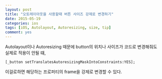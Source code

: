 ```yaml
---
layout: post
title: "오토레이아웃을 사용할때 버튼 사이즈 강제로 변경하기"
date: 2015-05-19
categories: ios
tags: [iOS, Autolayout, Autoresizing, size, tip]
comment: yes
---
```


Autolayout이나 Autoresizing 때문에 button의 위치나 사이즈가 코드로 변경해줘도 실제로 적용이 안될 떄,

```objc
[_button setTranslatesAutoresizingMaskIntoConstraints:YES];
```

이걸로하면 해당하는 프로퍼티의 frame을 강제로 변경할 수 있다.
